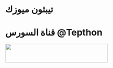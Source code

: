 # تيبثون ميوزك

# قناة السورس @Tepthon

<p align="left"><a href="https://dashboard.heroku.com/new?template=https://github.com/Tepthon/muisc-"> <img src="https://img.shields.io/badge/Deploy%20To%20Heroku-purple?style=for-the-badge&logo=heroku" width="320" height="58.45"/></a></p>
